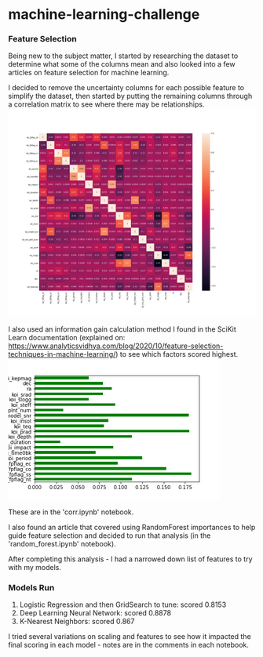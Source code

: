 # machine-learning-challenge

### Feature Selection
Being new to the subject matter, I started by researching the dataset to determine what some of the columns mean and also looked into a few articles on feature selection for machine learning. 

I decided to remove the uncertainty columns for each possible feature to simplify the dataset, then started by putting the remaining columns through a correlation matrix to see where there may be relationships.
![Correlation Matrix](screenshots/exoplanet_features_corr.png)

I also used an information gain calculation method I found in the SciKit Learn documentation (explained on: https://www.analyticsvidhya.com/blog/2020/10/feature-selection-techniques-in-machine-learning/) to see which factors scored highest.
![Information Gain](screenshots/info_gain.png)

These are in the 'corr.ipynb' notebook.

I also found an article that covered using RandomForest importances to help guide feature selection and decided to run that analysis (in the 'random_forest.ipynb' notebook).

After completing this analysis - I had a narrowed down list of features to try with my models.

### Models Run
1. Logistic Regression and then GridSearch to tune: scored 0.8153
2. Deep Learning Neural Network: scored 0.8878
3. K-Nearest Neighbors: scored 0.867

I tried several variations on scaling and features to see how it impacted the final scoring in each model - notes are in the comments in each notebook.